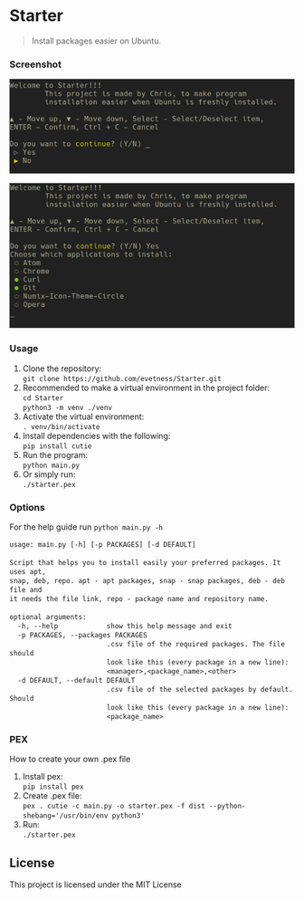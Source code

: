 # Starter
> Install packages easier on Ubuntu.

### Screenshot   
![Screenshot](starter-ask.png)

![Screenshot](starter-list.png)

### Usage
1. Clone the repository:  
`git clone https://github.com/evetness/Starter.git`  
2. Recommended to make a virtual environment in the project folder:  
`cd Starter`  
`python3 -m venv ./venv`
3. Activate the virtual environment:  
`. venv/bin/activate`
4. Install dependencies with the following:  
`pip install cutie`
5. Run the program:  
`python main.py`
6. Or simply run:  
`./starter.pex`

### Options
For the help guide run `python main.py -h`  
```
usage: main.py [-h] [-p PACKAGES] [-d DEFAULT]

Script that helps you to install easily your preferred packages. It uses apt,
snap, deb, repo. apt - apt packages, snap - snap packages, deb - deb file and
it needs the file link, repo - package name and repository name.

optional arguments:
  -h, --help            show this help message and exit
  -p PACKAGES, --packages PACKAGES
                        .csv file of the required packages. The file should
                        look like this (every package in a new line):
                        <manager>,<package_name>,<other>
  -d DEFAULT, --default DEFAULT
                        .csv file of the selected packages by default. Should
                        look like this (every package in a new line):
                        <package_name>

```  

### PEX  
How to create your own .pex file  
1. Install pex:  
`pip install pex`
2. Create .pex file:  
`pex . cutie -c main.py -o starter.pex -f dist --python-shebang='/usr/bin/env python3'`
3. Run:  
`./starter.pex`

## License
This project is licensed under the MIT License